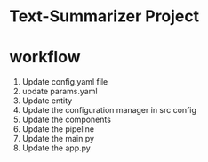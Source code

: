 # Text-Summarizer Project

# workflow
1. Update config.yaml file
2. update params.yaml
3. Update entity
4. Update the configuration manager in src config
5. Update the components
6. Update the pipeline
7. Update the main.py
8. Update the app.py